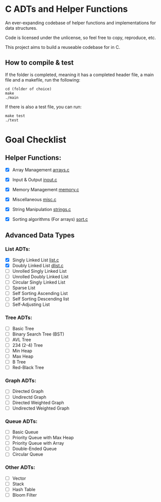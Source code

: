 # C ADTs and Helper Functions

An ever-expanding codebase of helper functions and implementations for data structures.

Code is licensed under the unlicense, so feel free to copy, reproduce, etc.

This project aims to build a reuseable codebase for in C.

## How to compile & test

If the folder is completed, meaning it has a completed header file, a main file and a makefile, run the following:
```
cd (folder of choice)
make
./main
```
If there is also a test file, you can run:
```
make test
./test
```

# Goal Checklist


## Helper Functions:
- [x] Array Management [arrays.c](Helper_Functions/Array_Management/arrays.c)
- [x] Input & Output [inout.c](Helper_Functions/Input_Output/inout.c)
- [x] Memory Management [memory.c](Helper_Functions/Memory_Management/memory.c)
- [x] Miscellaneous [misc.c](Helper_Functions/Miscellaneous/misc.c)
- [x] String Manipulation [strings.c](Helper_Functions/String_Manipulation/strings.c)
- [x] Sorting algorithms (For arrays) [sort.c](Helper_Functions/Sorting_Algorithms/sort.c)


## Advanced Data Types

### List ADTs:
- [x] Singly Linked List [list.c](ADT_Implementations/List_ADTs/Singly_Linked_List/list.c)
- [x] Doubly Linked List [dlist.c](ADT_Implementations/List_ADTs/Doubly_Linked_List/dlist.c)
- [ ] Unrolled Singly Linked List
- [ ] Unrolled Doubly Linked List
- [ ] Circular Singly Linked List
- [ ] Sparse List
- [ ] Self Sorting Ascending List
- [ ] Self Sorting Descending list
- [ ] Self-Adjusting List

### Tree ADTs:
- [ ] Basic Tree
- [ ] Binary Search Tree (BST)
- [ ] AVL Tree
- [ ] 234 (2-4) Tree
- [ ] Min Heap
- [ ] Max Heap
- [ ] B Tree
- [ ] Red-Black Tree

### Graph ADTs:
- [ ] Directed Graph
- [ ] Undirectd Graph
- [ ] Directed Weighted Graph
- [ ] Undirected Weighted Graph

### Queue ADTs:
- [ ] Basic Queue
- [ ] Priority Queue with Max Heap
- [ ] Priority Queue with Array
- [ ] Double-Ended Queue
- [ ] Circular Queue

### Other ADTs:
- [ ] Vector
- [ ] Stack
- [ ] Hash Table
- [ ] Bloom Filter
